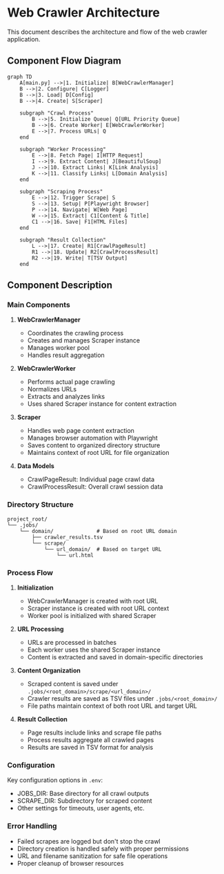# Web Crawler Architecture

This document describes the architecture and flow of the web crawler application.

## Component Flow Diagram

```mermaid
graph TD
    A[main.py] -->|1. Initialize| B[WebCrawlerManager]
    B -->|2. Configure| C[Logger]
    B -->|3. Load| D[Config]
    B -->|4. Create| S[Scraper]
    
    subgraph "Crawl Process"
        B -->|5. Initialize Queue| Q[URL Priority Queue]
        B -->|6. Create Worker| E[WebCrawlerWorker]
        E -->|7. Process URLs| Q
    end
    
    subgraph "Worker Processing"
        E -->|8. Fetch Page| I[HTTP Request]
        I -->|9. Extract Content| J[BeautifulSoup]
        J -->|10. Extract Links| K[Link Analysis]
        K -->|11. Classify Links| L[Domain Analysis]
    end
    
    subgraph "Scraping Process"
        E -->|12. Trigger Scrape| S
        S -->|13. Setup| P[Playwright Browser]
        P -->|14. Navigate| W[Web Page]
        W -->|15. Extract| C1[Content & Title]
        C1 -->|16. Save| F1[HTML Files]
    end
    
    subgraph "Result Collection"
        L -->|17. Create| R1[CrawlPageResult]
        R1 -->|18. Update| R2[CrawlProcessResult]
        R2 -->|19. Write| T[TSV Output]
    end
```

## Component Description

### Main Components

1. **WebCrawlerManager**
   - Coordinates the crawling process
   - Creates and manages Scraper instance
   - Manages worker pool
   - Handles result aggregation

2. **WebCrawlerWorker**
   - Performs actual page crawling
   - Normalizes URLs
   - Extracts and analyzes links
   - Uses shared Scraper instance for content extraction

3. **Scraper**
   - Handles web page content extraction
   - Manages browser automation with Playwright
   - Saves content to organized directory structure
   - Maintains context of root URL for file organization

4. **Data Models**
   - CrawlPageResult: Individual page crawl data
   - CrawlProcessResult: Overall crawl session data

### Directory Structure

```
project_root/
└── .jobs/
    └── domain/              # Based on root URL domain
        ├── crawler_results.tsv
        └── scrape/
            └── url_domain/  # Based on target URL
                └── url.html
```

### Process Flow

1. **Initialization**
   - WebCrawlerManager is created with root URL
   - Scraper instance is created with root URL context
   - Worker pool is initialized with shared Scraper

2. **URL Processing**
   - URLs are processed in batches
   - Each worker uses the shared Scraper instance
   - Content is extracted and saved in domain-specific directories

3. **Content Organization**
   - Scraped content is saved under `.jobs/<root_domain>/scrape/<url_domain>/`
   - Crawler results are saved as TSV files under `.jobs/<root_domain>/`
   - File paths maintain context of both root URL and target URL

4. **Result Collection**
   - Page results include links and scrape file paths
   - Process results aggregate all crawled pages
   - Results are saved in TSV format for analysis

### Configuration

Key configuration options in `.env`:
- JOBS_DIR: Base directory for all crawl outputs
- SCRAPE_DIR: Subdirectory for scraped content
- Other settings for timeouts, user agents, etc.

### Error Handling

- Failed scrapes are logged but don't stop the crawl
- Directory creation is handled safely with proper permissions
- URL and filename sanitization for safe file operations
- Proper cleanup of browser resources
